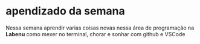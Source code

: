 # apendizado da semana
   Nessa semana aprendir varias coisas novas nessa área de programação na **Labenu** como mexer no terminal, chorar e sonhar com github e VSCode